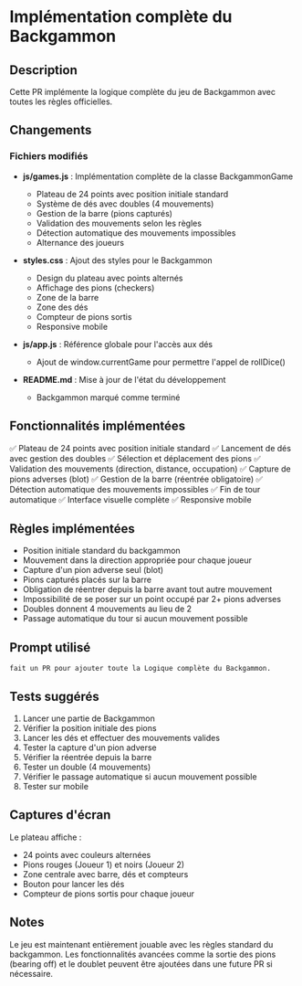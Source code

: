 # Implémentation complète du Backgammon

## Description

Cette PR implémente la logique complète du jeu de Backgammon avec toutes les règles officielles.

## Changements

### Fichiers modifiés

- **js/games.js** : Implémentation complète de la classe BackgammonGame
  - Plateau de 24 points avec position initiale standard
  - Système de dés avec doubles (4 mouvements)
  - Gestion de la barre (pions capturés)
  - Validation des mouvements selon les règles
  - Détection automatique des mouvements impossibles
  - Alternance des joueurs

- **styles.css** : Ajout des styles pour le Backgammon
  - Design du plateau avec points alternés
  - Affichage des pions (checkers)
  - Zone de la barre
  - Zone des dés
  - Compteur de pions sortis
  - Responsive mobile

- **js/app.js** : Référence globale pour l'accès aux dés
  - Ajout de window.currentGame pour permettre l'appel de rollDice()

- **README.md** : Mise à jour de l'état du développement
  - Backgammon marqué comme terminé

## Fonctionnalités implémentées

✅ Plateau de 24 points avec position initiale standard
✅ Lancement de dés avec gestion des doubles
✅ Sélection et déplacement des pions
✅ Validation des mouvements (direction, distance, occupation)
✅ Capture de pions adverses (blot)
✅ Gestion de la barre (réentrée obligatoire)
✅ Détection automatique des mouvements impossibles
✅ Fin de tour automatique
✅ Interface visuelle complète
✅ Responsive mobile

## Règles implémentées

- Position initiale standard du backgammon
- Mouvement dans la direction appropriée pour chaque joueur
- Capture d'un pion adverse seul (blot)
- Pions capturés placés sur la barre
- Obligation de réentrer depuis la barre avant tout autre mouvement
- Impossibilité de se poser sur un point occupé par 2+ pions adverses
- Doubles donnent 4 mouvements au lieu de 2
- Passage automatique du tour si aucun mouvement possible

## Prompt utilisé

```
fait un PR pour ajouter toute la Logique complète du Backgammon.
```

## Tests suggérés

1. Lancer une partie de Backgammon
2. Vérifier la position initiale des pions
3. Lancer les dés et effectuer des mouvements valides
4. Tester la capture d'un pion adverse
5. Vérifier la réentrée depuis la barre
6. Tester un double (4 mouvements)
7. Vérifier le passage automatique si aucun mouvement possible
8. Tester sur mobile

## Captures d'écran

Le plateau affiche :
- 24 points avec couleurs alternées
- Pions rouges (Joueur 1) et noirs (Joueur 2)
- Zone centrale avec barre, dés et compteurs
- Bouton pour lancer les dés
- Compteur de pions sortis pour chaque joueur

## Notes

Le jeu est maintenant entièrement jouable avec les règles standard du backgammon. Les fonctionnalités avancées comme la sortie des pions (bearing off) et le doublet peuvent être ajoutées dans une future PR si nécessaire.